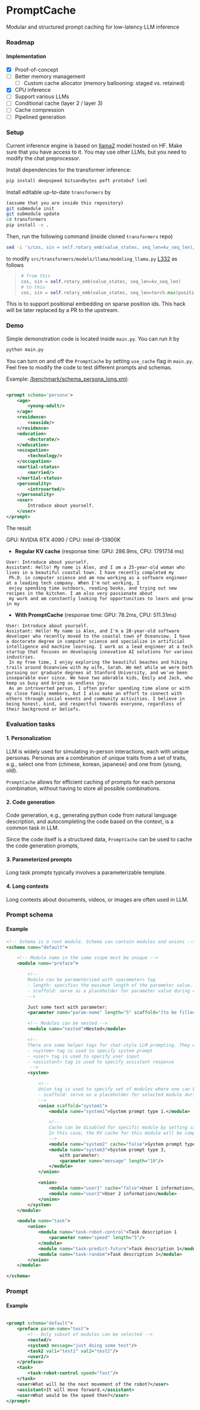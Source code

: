 # PromptCache

Modular and structured prompt caching for low-latency LLM inference

### Roadmap

#### Implementation

- [x] Proof-of-concept
- [ ] Better memory management
    - [ ] Custom cache allocator (memory ballooning: staged vs. retained)
- [x] CPU inference
- [ ] Support various LLMs
- [ ] Conditional cache (layer 2 / layer 3)
- [ ] Cache compression
- [ ] Pipelined generation

### Setup

Current inference engine is based on [llama2](https://huggingface.co/meta-llama/Llama-2-7b-chat-hf) model hosted on HF.
Make sure that you
have access to it. You may use other LLMs, but you need to modify the chat preprocessor.

Install dependencies for the transformer inference:

```bash
pip install deepspeed bitsandbytes peft protobuf lxml
```

Install editable up-to-date `transformers` by

```bash
(assume that you are inside this repository)
git submodule init
git submodule update
cd transformers
pip install -e .
```

Then, run the following command (inside cloned `transformers` repo)

```bash
sed -i 's/cos, sin = self.rotary_emb(value_states, seq_len=kv_seq_len)/cos, sin = self.rotary_emb(value_states, seq_len=torch.max(position_ids) + 1)/' src/transformers/models/llama/modeling_llama.py
```

to
modify `src/transformers/models/llama/modeling_llama.py` [L332](https://github.com/huggingface/transformers/blob/main/src/transformers/models/llama/modeling_llama.py#L332)
as follows
> ```python
> # from this
> cos, sin = self.rotary_emb(value_states, seq_len=kv_seq_len)
> # to this
> cos, sin = self.rotary_emb(value_states, seq_len=torch.max(position_ids) + 1)
> ```
This is to support positional embedding on sparse position ids. This hack will be later replaced by a PR to the
upstream.

### Demo

Simple demonstration code is located inside `main.py`. You can run it by

```bash
python main.py
```

You can turn on and off the `PromptCache` by setting `use_cache` flag in `main.py`.
Feel free to modify the code to test different prompts and schemas.

Example: [/benchmark/schema_persona_long.xml](./benchmark/schema_persona_long.xml):

```xml

<prompt schema='persona'>
    <age>
        <young-adult/>
    </age>
    <residence>
        <seaside/>
    </residence>
    <education>
        <doctorate/>
    </education>
    <occupation>
        <technology/>
    </occupation>
    <martial-status>
        <married/>
    </martial-status>
    <personality>
        <introverted/>
    </personality>
    <user>
        Introduce about yourself.
    </user>
</prompt>
```

The result

GPU: NVIDIA RTX 4090  / CPU: Intel i9-13900K

- **Regular KV cache** (response time:  GPU: 286.9ms, CPU: 17917.14 ms)

```
User: Introduce about yourself.
Assistant: Hello! My name is Alex, and I am a 25-year-old woman who lives in a beautiful coastal town. I have recently completed my
 Ph.D. in computer science and am now working as a software engineer at a leading tech company. When I'm not working, I 
 enjoy spending time outdoors, reading books, and trying out new recipes in the kitchen. I am also very passionate about 
 my work and am constantly looking for opportunities to learn and grow in my
```

- **With PromptCache** (response time: GPU: 78.2ms, CPU: 511.31ms)

```
User: Introduce about yourself.
Assistant: Hello! My name is Alex, and I'm a 28-year-old software developer who recently moved to the coastal town of Oceanview. I have a doctorate degree in computer science and specialize in artificial intelligence and machine learning. I work as a lead engineer at a tech startup that focuses on developing innovative AI solutions for various industries.
 In my free time, I enjoy exploring the beautiful beaches and hiking trails around Oceanview with my wife, Sarah. We met while we were both pursuing our graduate degrees at Stanford University, and we've been inseparable ever since. We have two adorable kids, Emily and Jack, who keep us busy and bring us endless joy.
 As an introverted person, I often prefer spending time alone or with my close family members, but I also make an effort to connect with others through social events and community activities. I believe in being honest, kind, and respectful towards everyone, regardless of their background or beliefs.
```

### Evaluation tasks

#### 1. Personalization

LLM is widely used for simulating in-person interactions, each with unique personas.
Personas are a combination of unique traits from a set of traits, e.g., select one from {chinese, korean, japanese} and
one from {young, old}.

`PromptCache` allows for efficient caching of prompts for each persona combination, without having to store all possible
combinations.

#### 2. Code generation

Code generation, e.g., generating python code from natural language description, and
autocompleting the code based on the context, is a common task in LLM.

Since the code itself is a structured data, `PromptCache` can be used to cache the code generation prompts,

#### 3. Parameterized prompts

Long task prompts typically involves a parameterizable template.

#### 4. Long contexts

Long contexts about documents, videos, or images are often used in LLM.

### Prompt schema

#### Example

```xml
<!-- Schema is a root module. Schema can contain modules and unions -->
<schema name="default">

    <!-- Module name in the same scope must be unique -->
    <module name="preface">

        <!-- 
        Module can be parameterized with <parameter> tag 
        - length: specifies the maximum length of the parameter value. 
        - scaffold: serve as a placeholder for parameter value during cache encoding. If not specified, unk_token will be used as a scaffold.
        -->

        Just some text with parameter:
        <parameter name="param-name" length="5" scaffold="[to be filled later]"/>

        <!-- Modules can be nested -->
        <module name="nested">Nested</module>

        <!--
        There are some helper tags for chat-style LLM prompting. They will be replaced by LLM-specific tokens during cache encoding.
        - <system> tag is used to specify system prompt
        - <user> tag is used to specify user input
        - <assistant> tag is used to specify assistant response 
         -->
        <system>

            <!--
            Union tag is used to specify set of modules where one can be selected. (same offset index)
            - scaffold: serve as a placeholder for selected module during cache encoding. 
            -->
            <union scaffold="system1">
                <module name="system1">System prompt type 1.</module>

                <!--
                Cache can be disabled for specific module by setting cache="false" attribute. 
                In this case, the KV cache for this module will be computed in every request.
                -->
                <module name="system2" cache="false">System prompt type 2.</module>
                <module name="system3">System prompt type 3,
                    with parameter:
                    <parameter name="message" length="10"/>
                </module>
            </union>

            <union>
                <module name="user1" cache="false">User 1 information</module>
                <module name="user2">User 2 information</module>
            </union>
        </system>
    </module>

    <module name="task">
        <union>
            <module name="task-robot-control">Task description 1
                <parameter name="speed" length="5"/>
            </module>
            <module name="task-predict-future">Task description 1</module>
            <module name="task-random">Task description 1</module>
        </union>
    </module>

</schema>

```

### Prompt

#### Example

```xml

<prompt schema="default">
    <preface param-name="test">
        <!-- Only subset of modules can be selected -->
        <nested/>
        <system3 message="just doing some test"/>
        <task2 val1="test1" val2="test2"/>
        <user2/>
    </preface>
    <task>
        <task-robot-control speed="fast"/>
    </task>
    <user>What will be the next movement of the robot?</user>
    <assistant>It will move forward.</assistant>
    <user>What would be the speed then?</user>
</prompt>
```


